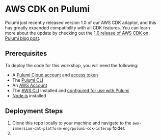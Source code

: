 # AWS CDK on Pulumi

Pulumi just recently released version 1.0 of our AWS CDK adaptor, and this has greatly expanded compatibility with all CDK features. You can learn more about the update by checking out the [1.0 release of AWS CDK on Pulumi blog post](https://www.pulumi.com/blog/aws-cdk-on-pulumi-1.0/).

## Prerequisites

To deploy the code for this workshop, you will need the following:

- A [Pulumi Cloud account](https://app.pulumi.com/signup) and [access token](https://www.pulumi.com/docs/pulumi-cloud/access-management/accounts/#access-tokens)
- The [Pulumi CLI](https://www.pulumi.com/docs/iac/download-install/)
- An [AWS Account](https://aws.amazon.com/)
- The [AWS CLI](https://aws.amazon.com/cli/) installed and [configured for use with Pulumi](https://www.pulumi.com/docs/iac/get-started/aws/begin/#configure-pulumi-to-access-your-aws-account)
- [Node.js](https://www.pulumi.com/docs/iac/languages-sdks/javascript/) installed

## Deployment Steps

1. Clone this repo locally to your machine and navigate to the `aws-immersion-dat-platform-eng/pulumi-cdk-interop` folder.
2. 